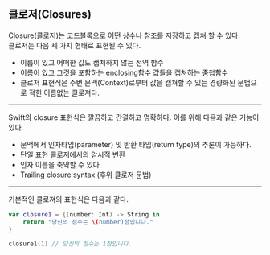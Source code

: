 ## 클로저(Closures)

Closure(클로저)는 코드블록으로 어떤 상수나 참조를 저장하고 캡쳐 할 수 있다.<br>
클로저는 다음 세 가지 형태로 표현될 수 있다.
- 이름이 있고 어떠한 값도 캡쳐하지 않는 전역 함수
- 이름이 있고 그것을 포함하는 enclosing함수 값들을 캡쳐하는 중첩함수
- 클로저 표현식은 주변 문맥(Context)로부터 값을 캡쳐할 수 있는 경량화된 문법으로 적힌 이름없는 클로져다. 
---

Swift의 closure 표현식은 깔끔하고 간결하고 명확하다. 이를 위해 다음과 같은 기능이 있다.
- 문맥에서 인자타입(parameter) 및 반환 타입(return type)의 추론이 가능하다.
- 단일 표현 클로저에서의 암시적 변환
- 인자 이름을 축약할 수 있다.
- Trailing closure syntax (후위 클로저 문법)

--- 

기본적인 클로져의 표현식은 다음과 같다.

```swift
var closure1 = {(number: Int) -> String in
    return "당신의 점수는 \(number)점입니다."
}

closure1(1) // 당신의 점수는 1점입니다.

```
